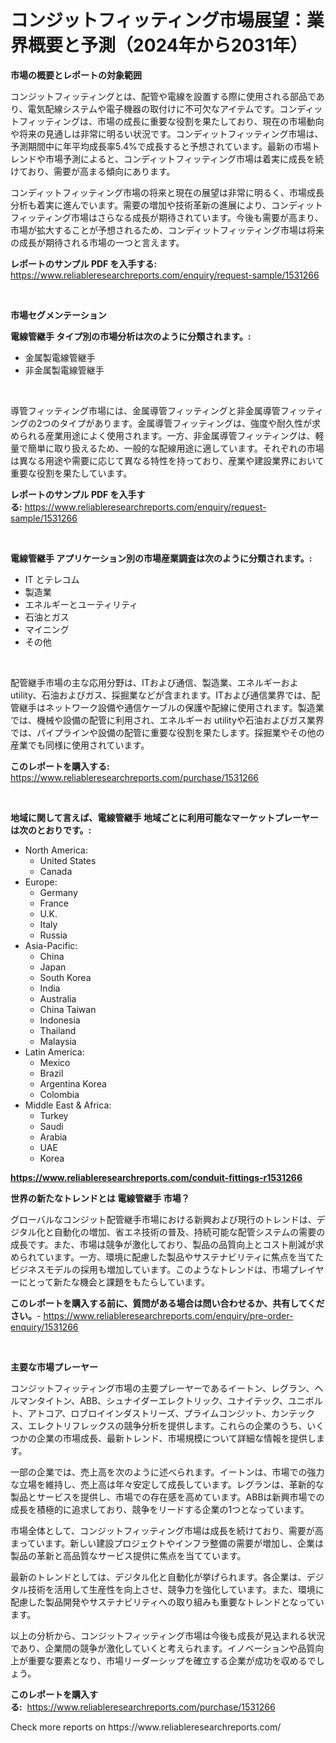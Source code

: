 <p><h1>コンジットフィッティング市場展望：業界概要と予測（2024年から2031年）</h1></p><p><strong>市場の概要とレポートの対象範囲</strong></p>
<p><p>コンジットフィッティングとは、配管や電線を設置する際に使用される部品であり、電気配線システムや電子機器の取付けに不可欠なアイテムです。コンディットフィッティングは、市場の成長に重要な役割を果たしており、現在の市場動向や将来の見通しは非常に明るい状況です。コンディットフィッティング市場は、予測期間中に年平均成長率5.4%で成長すると予想されています。最新の市場トレンドや市場予測によると、コンディットフィッティング市場は着実に成長を続けており、需要が高まる傾向にあります。</p><p>コンディットフィッティング市場の将来と現在の展望は非常に明るく、市場成長分析も着実に進んでいます。需要の増加や技術革新の進展により、コンディットフィッティング市場はさらなる成長が期待されています。今後も需要が高まり、市場が拡大することが予想されるため、コンディットフィッティング市場は将来の成長が期待される市場の一つと言えます。</p></p>
<p><strong>レポートのサンプル PDF を入手する:</strong> <a href="https://www.reliableresearchreports.com/enquiry/request-sample/1531266">https://www.reliableresearchreports.com/enquiry/request-sample/1531266</a></p>
<p>&nbsp;</p>
<p><strong>市場セグメンテーション</strong></p>
<p><strong>電線管継手 タイプ別の市場分析は次のように分類されます。:</strong></p>
<p><ul><li>金属製電線管継手</li><li>非金属製電線管継手</li></ul></p>
<p>&nbsp;</p>
<p><p>導管フィッティング市場には、金属導管フィッティングと非金属導管フィッティングの2つのタイプがあります。金属導管フィッティングは、強度や耐久性が求められる産業用途によく使用されます。一方、非金属導管フィッティングは、軽量で簡単に取り扱えるため、一般的な配線用途に適しています。それぞれの市場は異なる用途や需要に応じて異なる特性を持っており、産業や建設業界において重要な役割を果たしています。</p></p>
<p><strong>レポートのサンプル PDF を入手する:</strong>&nbsp;<a href="https://www.reliableresearchreports.com/enquiry/request-sample/1531266">https://www.reliableresearchreports.com/enquiry/request-sample/1531266</a></p>
<p>&nbsp;</p>
<p><strong> 電線管継手 アプリケーション別の市場産業調査は次のように分類されます。:</strong></p>
<p><ul><li>IT とテレコム</li><li>製造業</li><li>エネルギーとユーティリティ</li><li>石油とガス</li><li>マイニング</li><li>その他</li></ul></p>
<p>&nbsp;</p>
<p><p>配管継手市場の主な応用分野は、ITおよび通信、製造業、エネルギーおよ utility、石油およびガス、採掘業などが含まれます。ITおよび通信業界では、配管継手はネットワーク設備や通信ケーブルの保護や配線に使用されます。製造業では、機械や設備の配管に利用され、エネルギーお utilityや石油およびガス業界では、パイプラインや設備の配管に重要な役割を果たします。採掘業やその他の産業でも同様に使用されています。</p></p>
<p><strong>このレポートを購入する:</strong>&nbsp; <a href="https://www.reliableresearchreports.com/purchase/1531266">https://www.reliableresearchreports.com/purchase/1531266</a></p>
<p>&nbsp;</p>
<p><strong>地域に関して言えば、電線管継手 地域ごとに利用可能なマーケットプレーヤーは次のとおりです。:</strong></p>
<p><ul>
    <li>
        North America:
        <ul>
            <li>United States</li>
            <li>Canada</li>
        </ul>
    </li>
    <li>
        Europe:
        <ul>
            <li>Germany</li>
            <li>France</li>
            <li>U.K.</li>
            <li>Italy</li>
            <li>Russia</li>
        </ul>
    </li>
    <li>
        Asia-Pacific:
        <ul>
            <li>China</li>
            <li>Japan</li>
            <li>South Korea</li>
            <li>India</li>
            <li>Australia</li>
            <li>China Taiwan</li>
            <li>Indonesia</li>
            <li>Thailand</li>
            <li>Malaysia</li>
        </ul>
    </li>
    <li>
        Latin America:
        <ul>
            <li>Mexico</li>
            <li>Brazil</li>
            <li>Argentina Korea</li>
            <li>Colombia</li>
        </ul>
    </li>
    <li>
        Middle East & Africa:
        <ul>
            <li>Turkey</li>
            <li>Saudi</li>
            <li>Arabia</li>
            <li>UAE</li>
            <li>Korea</li>
        </ul>
    </li>
    </ul></p>
<p><strong><a href="https://www.reliableresearchreports.com/conduit-fittings-r1531266">https://www.reliableresearchreports.com/conduit-fittings-r1531266</a></strong>&nbsp;</p>
<p><strong>世界の新たなトレンドとは 電線管継手 市場？</strong></p>
<p><p>グローバルなコンジット配管継手市場における新興および現行のトレンドは、デジタル化と自動化の増加、省エネ技術の普及、持続可能な配管システムの需要の成長です。また、市場は競争が激化しており、製品の品質向上とコスト削減が求められています。一方、環境に配慮した製品やサステナビリティに焦点を当てたビジネスモデルの採用も増加しています。このようなトレンドは、市場プレイヤーにとって新たな機会と課題をもたらしています。</p></p>
<p><strong>このレポートを購入する前に、質問がある場合は問い合わせるか、共有してください。</strong>- <a href="https://www.reliableresearchreports.com/enquiry/pre-order-enquiry/1531266">https://www.reliableresearchreports.com/enquiry/pre-order-enquiry/1531266</a></p>
<p>&nbsp;</p>
<p><strong>主要な市場プレーヤー</strong></p>
<p><p>コンジットフィッティング市場の主要プレーヤーであるイートン、レグラン、ヘルマンタイトン、ABB、シュナイダーエレクトリック、ユナイテック、ユニボルト、アトコア、ロブロイインダストリーズ、プライムコンジット、カンテックス、エレクトリフレックスの競争分析を提供します。これらの企業のうち、いくつかの企業の市場成長、最新トレンド、市場規模について詳細な情報を提供します。</p><p>一部の企業では、売上高を次のように述べられます。イートンは、市場での強力な立場を維持し、売上高は年々安定して成長しています。レグランは、革新的な製品とサービスを提供し、市場での存在感を高めています。ABBは新興市場での成長を積極的に追求しており、競争をリードする企業の1つとなっています。</p><p>市場全体として、コンジットフィッティング市場は成長を続けており、需要が高まっています。新しい建設プロジェクトやインフラ整備の需要が増加し、企業は製品の革新と高品質なサービス提供に焦点を当てています。</p><p>最新のトレンドとしては、デジタル化と自動化が挙げられます。各企業は、デジタル技術を活用して生産性を向上させ、競争力を強化しています。また、環境に配慮した製品開発やサステナビリティへの取り組みも重要なトレンドとなっています。</p><p>以上の分析から、コンジットフィッティング市場は今後も成長が見込まれる状況であり、企業間の競争が激化していくと考えられます。イノベーションや品質向上が重要な要素となり、市場リーダーシップを確立する企業が成功を収めるでしょう。</p></p>
<p><strong>このレポートを購入する:</strong>&nbsp;&nbsp;<a href="https://www.reliableresearchreports.com/purchase/1531266">https://www.reliableresearchreports.com/purchase/1531266</a></p>
<p>Check more reports on https://www.reliableresearchreports.com/</p>